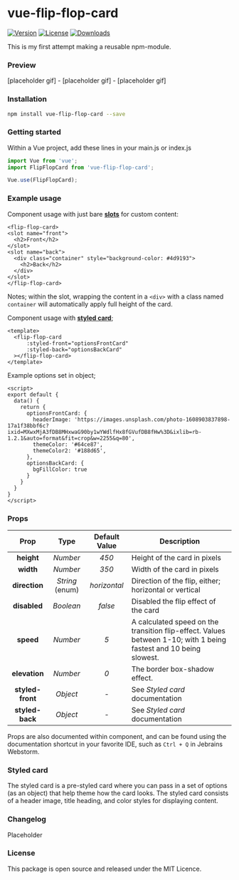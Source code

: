 # vue-flip-flop-card

<p>
  <a href="https://www.npmjs.com/package/vue-flip-flop-card"><img src="https://img.shields.io/npm/v/vue-flip-flop-card.svg" alt="Version"></a>
  <a href="https://www.npmjs.com/package/vue-flip-flop-card"><img src="https://img.shields.io/npm/l/vue-flip-flop-card.svg" alt="License"></a>
  <a href="https://www.npmjs.com/package/vue-flip-flop-card"><img src="https://img.shields.io/npm/dt/vue-flip-flop-card.svg" alt="Downloads"></a>
</p>

This is my first attempt making a reusable npm-module.

### Preview

[placeholder gif] - [placeholder gif] - [placeholder gif]

### Installation

```bash
npm install vue-flip-flop-card --save
```

### Getting started

Within a Vue project, add these lines in your main.js or index.js

```js
import Vue from 'vue';
import FlipFlopCard from 'vue-flip-flop-card';

Vue.use(FlipFlopCard);
```

### Example usage

Component usage with just bare <u>**slots**</u> for custom content:

```vue
<flip-flop-card>
<slot name="front">
  <h2>Front</h2>
</slot>
<slot name="back">
  <div class="container" style="background-color: #4d9193">
    <h2>Back</h2>
  </div>
</slot>
</flip-flop-card>
```

Notes; within the slot, wrapping the content in a `<div>` with a class named `container` will automatically apply full
height of the card.

Component usage with <u>**styled card**</u>;

```vue
<template>
  <flip-flop-card
      :styled-front="optionsFrontCard"
      :styled-back="optionsBackCard"
  ></flip-flop-card>
</template>
```
Example options set in object;
```vue
<script>
export default {
  data() {
    return {
      optionsFrontCard: {
        headerImage: 'https://images.unsplash.com/photo-1608903837898-17a1f38bbf6c?ixid=MXwxMjA3fDB8MHxwaG90by1wYWdlfHx8fGVufDB8fHw%3D&ixlib=rb-1.2.1&auto=format&fit=crop&w=2255&q=80',
        themeColor: '#64ce87',
        themeColor2: '#188d65',
      },
      optionsBackCard: {
        bgFillColor: true
      }
    }
  }
}
</script>
```

### Props

Prop | Type | Default Value | Description
:---: | :---: | :---: | ---
**height** | *Number* | *450* | Height of the card in pixels
**width** | *Number* | *350* | Width of the card in pixels
**direction** | *String* (enum) | *horizontal* | Direction of the flip, either; horizontal or vertical
**disabled** | *Boolean* | *false* | Disabled the flip effect of the card
**speed** | *Number* | *5* | A calculated speed on the transition flip-effect. Values between 1-10; with 1 being fastest and 10 being slowest.
**elevation** | *Number* | *0* | The border box-shadow effect.
**styled-front** | *Object* | - | See _Styled card_ documentation
**styled-back** | *Object* | - | See _Styled card_ documentation 

Props are also documented within component, and can be found using the documentation shortcut in your favorite IDE, such
as `Ctrl + Q` in Jebrains Webstorm.

### Styled card

The styled card is a pre-styled card where you can pass in a set of options (as an object) that help theme how the card
looks. The styled card consists of a header image, title heading, and color styles for displaying content.

### Changelog

Placeholder

### License

This package is open source and released under the MIT Licence.
